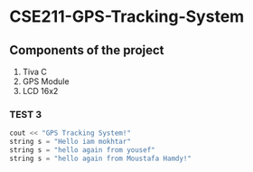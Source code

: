 # CSE211-GPS-Tracking-System
## Components of the project
1. Tiva C 
2. GPS Module 
3. LCD 16x2
### TEST 3 
```cpp
cout << "GPS Tracking System!"
string s = "Hello iam mokhtar"
string s = "hello again from yousef"
string s = "hello again from Moustafa Hamdy!"
```